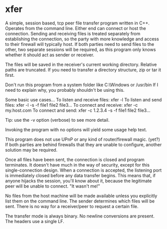 # xfer
A simple, session based, tcp peer file transfer program written in C++.
Operates from the command line.
Either end can connect or host the connection.
Sending and receiving files is treated separately from establishing the connection, so 
the party with more knowledge and access to their firewall will typically host. 
If both parties need to send files to the other, two separate sessions will be required, as 
this program only knows whether it should act as sender or receiver.

The files will be saved in the receiver's current working directory. 
Relative paths are truncated. If you need to transfer a directory structure,
zip or tar it first. 

Don't run this program from a system folder like C:\Windows or /usr/bin
If I need to explain why, you probably shouldn't be using this.

Some basic use cases...
To listen and receive files: xfer -l
To listen and send files: xfer -l -s -f file1 file2 file3...
To connect and receive: xfer -c my.host.com 
To connect and send: xfer -c 1.2.3.4 -s -f file1 file2 file3...

Tip: use the -v option (verbose) to see more detail.

Invoking the program with no options will yield some usage help text.

This program does not use UPnP or any kind of router/firewall magic. (yet?)
If both parties are behind firewalls that they are unable to configure, 
another solution may be required.

Once all files have been sent, the connection is closed and program terminates.
It doesn't have much in the way of security, except for this single-connection design.
When a connection is accepted, the listening port is immediately closed before any
data transfer begins. This means that, if anyone hijacks the session, you'll know
about it, because the legitimate peer will be unable to connect. "It wasn't me!"

No files from the host machine will be made available
unless you explicitly list them on the command line. The sender determines which files will
be sent. There is no way for a receiver/peer to request a certain file.

The transfer mode is always binary. No newline conversions are present. The headers use a single LF.

